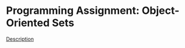 # Programming Assignment: Object-Oriented Sets

[Description](https://www.coursera.org/learn/progfun1/programming/Ogg05/object-oriented-sets)